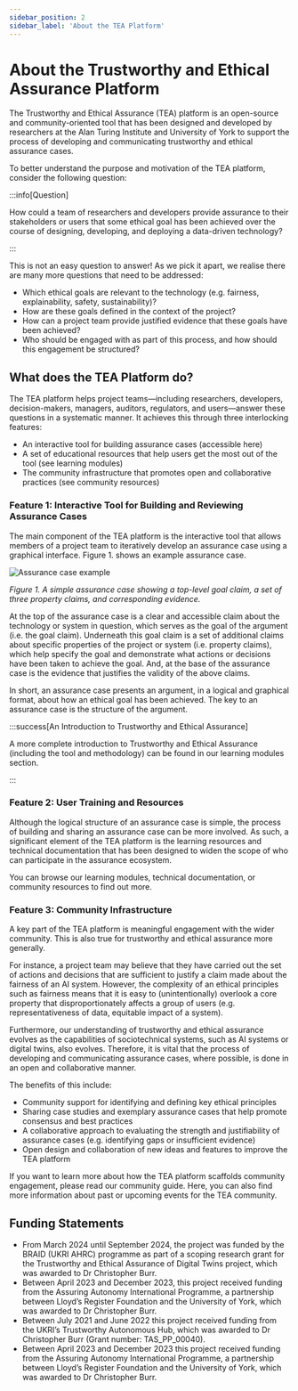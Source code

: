 ```yaml
---
sidebar_position: 2
sidebar_label: 'About the TEA Platform'
---
```


# About the Trustworthy and Ethical Assurance Platform

The Trustworthy and Ethical Assurance (TEA) platform is an open-source and community-oriented tool that has been designed and developed by researchers at the Alan Turing Institute and University of York to support the process of developing and communicating trustworthy and ethical assurance cases.

To better understand the purpose and motivation of the TEA platform, consider the following question:

:::info[Question]

How could a team of researchers and developers provide assurance to their stakeholders or users that some ethical goal has been achieved over the course of designing, developing, and deploying a data-driven technology?

:::

This is not an easy question to answer! As we pick it apart, we realise there are many more questions that need to be addressed:

- Which ethical goals are relevant to the technology (e.g. fairness, explainability, safety, sustainability)?
- How are these goals defined in the context of the project?
- How can a project team provide justified evidence that these goals have been achieved?
- Who should be engaged with as part of this process, and how should this engagement be structured?

## What does the TEA Platform do?

The TEA platform helps project teams—including researchers, developers, decision-makers, managers, auditors, regulators, and users—answer these questions in a systematic manner. It achieves this through three interlocking features:

- An interactive tool for building assurance cases (accessible here)
- A set of educational resources that help users get the most out of the tool (see learning modules)
- The community infrastructure that promotes open and collaborative practices (see community resources)

### Feature 1: Interactive Tool for Building and Reviewing Assurance Cases

The main component of the TEA platform is the interactive tool that allows members of a project team to iteratively develop an assurance case using a graphical interface. Figure 1. shows an example assurance case.

![Assurance case example](/img/about-page-example.svg "Assurance case example")

_Figure 1. A simple assurance case showing a top-level goal claim, a set of three property claims, and corresponding evidence._

At the top of the assurance case is a clear and accessible claim about the technology or system in question, which serves as the goal of the argument (i.e. the goal claim). Underneath this goal claim is a set of additional claims about specific properties of the project or system (i.e. property claims), which help specify the goal and demonstrate what actions or decisions have been taken to achieve the goal. And, at the base of the assurance case is the evidence that justifies the validity of the above claims.

In short, an assurance case presents an argument, in a logical and graphical format, about how an ethical goal has been achieved. The key to an assurance case is the structure of the argument.

:::success[An Introduction to Trustworthy and Ethical Assurance]

A more complete introduction to Trustworthy and Ethical Assurance (including the tool and methodology) can be found in our learning modules section.

:::

### Feature 2: User Training and Resources

Although the logical structure of an assurance case is simple, the process of building and sharing an assurance case can be more involved. As such, a significant element of the TEA platform is the learning resources and technical documentation that has been designed to widen the scope of who can participate in the assurance ecosystem.

You can browse our learning modules, technical documentation, or community resources to find out more.

### Feature 3: Community Infrastructure

A key part of the TEA platform is meaningful engagement with the wider community. This is also true for trustworthy and ethical assurance more generally.

For instance, a project team may believe that they have carried out the set of actions and decisions that are sufficient to justify a claim made about the fairness of an AI system. However, the complexity of an ethical principles such as fairness means that it is easy to (unintentionally) overlook a core property that disproportionately affects a group of users (e.g. representativeness of data, equitable impact of a system).

Furthermore, our understanding of trustworthy and ethical assurance evolves as the capabilities of sociotechnical systems, such as AI systems or digital twins, also evolves. Therefore, it is vital that the process of developing and communicating assurance cases, where possible, is done in an open and collaborative manner.

The benefits of this include:

- Community support for identifying and defining key ethical principles
- Sharing case studies and exemplary assurance cases that help promote consensus and best practices
- A collaborative approach to evaluating the strength and justifiability of assurance cases (e.g. identifying gaps or insufficient evidence)
- Open design and collaboration of new ideas and features to improve the TEA platform

If you want to learn more about how the TEA platform scaffolds community engagement, please read our community guide. Here, you can also find more information about past or upcoming events for the TEA community.

## Funding Statements

- From March 2024 until September 2024, the project was funded by the BRAID (UKRI AHRC) programme as part of a scoping research grant for the Trustworthy and Ethical Assurance of Digital Twins project, which was awarded to Dr Christopher Burr.
- Between April 2023 and December 2023, this project received funding from the Assuring Autonomy International Programme, a partnership between Lloyd’s Register Foundation and the University of York, which was awarded to Dr Christopher Burr.
- Between July 2021 and June 2022 this project received funding from the UKRI’s Trustworthy Autonomous Hub, which was awarded to Dr Christopher Burr (Grant number: TAS_PP_00040).
- Between April 2023 and December 2023 this project received funding from the Assuring Autonomy International Programme, a partnership between Lloyd’s Register Foundation and the University of York, which was awarded to Dr Christopher Burr.
